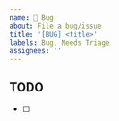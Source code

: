 ```yaml
---
name: 🐞 Bug
about: File a bug/issue
title: '[BUG] <title>'
labels: Bug, Needs Triage
assignees: ''
---
```


## TODO
- [ ] 
